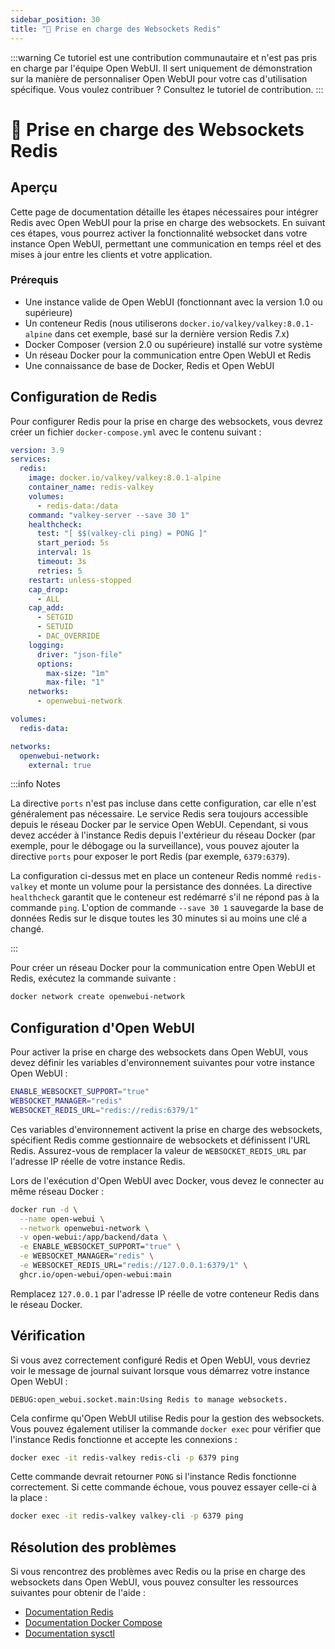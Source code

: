 ```yaml
---
sidebar_position: 30
title: "🔗 Prise en charge des Websockets Redis"
---
```


:::warning
Ce tutoriel est une contribution communautaire et n'est pas pris en charge par l'équipe Open WebUI. Il sert uniquement de démonstration sur la manière de personnaliser Open WebUI pour votre cas d'utilisation spécifique. Vous voulez contribuer ? Consultez le tutoriel de contribution.
:::

# 🔗 Prise en charge des Websockets Redis

## Aperçu

Cette page de documentation détaille les étapes nécessaires pour intégrer Redis avec Open WebUI pour la prise en charge des websockets. En suivant ces étapes, vous pourrez activer la fonctionnalité websocket dans votre instance Open WebUI, permettant une communication en temps réel et des mises à jour entre les clients et votre application.

### Prérequis

* Une instance valide de Open WebUI (fonctionnant avec la version 1.0 ou supérieure)
* Un conteneur Redis (nous utiliserons `docker.io/valkey/valkey:8.0.1-alpine` dans cet exemple, basé sur la dernière version Redis 7.x)
* Docker Composer (version 2.0 ou supérieure) installé sur votre système
* Un réseau Docker pour la communication entre Open WebUI et Redis
* Une connaissance de base de Docker, Redis et Open WebUI

## Configuration de Redis

Pour configurer Redis pour la prise en charge des websockets, vous devrez créer un fichier `docker-compose.yml` avec le contenu suivant :

```yml
version: 3.9
services:
  redis:
    image: docker.io/valkey/valkey:8.0.1-alpine
    container_name: redis-valkey
    volumes:
      - redis-data:/data
    command: "valkey-server --save 30 1"
    healthcheck:
      test: "[ $$(valkey-cli ping) = PONG ]"
      start_period: 5s
      interval: 1s
      timeout: 3s
      retries: 5
    restart: unless-stopped
    cap_drop:
      - ALL
    cap_add:
      - SETGID
      - SETUID
      - DAC_OVERRIDE
    logging:
      driver: "json-file"
      options:
        max-size: "1m"
        max-file: "1"
    networks:
      - openwebui-network

volumes:
  redis-data:

networks:
  openwebui-network:
    external: true
```

:::info Notes

La directive `ports` n'est pas incluse dans cette configuration, car elle n'est généralement pas nécessaire. Le service Redis sera toujours accessible depuis le réseau Docker par le service Open WebUI. Cependant, si vous devez accéder à l'instance Redis depuis l'extérieur du réseau Docker (par exemple, pour le débogage ou la surveillance), vous pouvez ajouter la directive `ports` pour exposer le port Redis (par exemple, `6379:6379`).

La configuration ci-dessus met en place un conteneur Redis nommé `redis-valkey` et monte un volume pour la persistance des données. La directive `healthcheck` garantit que le conteneur est redémarré s'il ne répond pas à la commande `ping`. L'option de commande `--save 30 1` sauvegarde la base de données Redis sur le disque toutes les 30 minutes si au moins une clé a changé.

:::

Pour créer un réseau Docker pour la communication entre Open WebUI et Redis, exécutez la commande suivante :

```bash
docker network create openwebui-network
```

## Configuration d'Open WebUI

Pour activer la prise en charge des websockets dans Open WebUI, vous devez définir les variables d'environnement suivantes pour votre instance Open WebUI :

```bash
ENABLE_WEBSOCKET_SUPPORT="true"
WEBSOCKET_MANAGER="redis"
WEBSOCKET_REDIS_URL="redis://redis:6379/1"
```

Ces variables d'environnement activent la prise en charge des websockets, spécifient Redis comme gestionnaire de websockets et définissent l'URL Redis. Assurez-vous de remplacer la valeur de `WEBSOCKET_REDIS_URL` par l'adresse IP réelle de votre instance Redis.

Lors de l'exécution d'Open WebUI avec Docker, vous devez le connecter au même réseau Docker :

```bash
docker run -d \
  --name open-webui \
  --network openwebui-network \
  -v open-webui:/app/backend/data \
  -e ENABLE_WEBSOCKET_SUPPORT="true" \
  -e WEBSOCKET_MANAGER="redis" \
  -e WEBSOCKET_REDIS_URL="redis://127.0.0.1:6379/1" \
  ghcr.io/open-webui/open-webui:main
```

Remplacez `127.0.0.1` par l'adresse IP réelle de votre conteneur Redis dans le réseau Docker.

## Vérification

Si vous avez correctement configuré Redis et Open WebUI, vous devriez voir le message de journal suivant lorsque vous démarrez votre instance Open WebUI :

`DEBUG:open_webui.socket.main:Using Redis to manage websockets.`

Cela confirme qu'Open WebUI utilise Redis pour la gestion des websockets. Vous pouvez également utiliser la commande `docker exec` pour vérifier que l'instance Redis fonctionne et accepte les connexions :

```bash
docker exec -it redis-valkey redis-cli -p 6379 ping
```

Cette commande devrait retourner `PONG` si l'instance Redis fonctionne correctement. Si cette commande échoue, vous pouvez essayer celle-ci à la place :

```bash
docker exec -it redis-valkey valkey-cli -p 6379 ping
```

## Résolution des problèmes

Si vous rencontrez des problèmes avec Redis ou la prise en charge des websockets dans Open WebUI, vous pouvez consulter les ressources suivantes pour obtenir de l'aide :

* [Documentation Redis](https://redis.io/docs)
* [Documentation Docker Compose](https://docs.docker.com/compose/overview/)
* [Documentation sysctl](https://man7.org/linux/man-pages/man8/sysctl.8.html)
